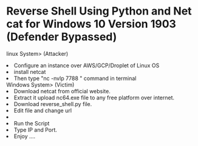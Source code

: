 # Reverse Shell Using Python and Net cat for Windows 10 Version 1903 (Defender Bypassed)
linux System> (Attacker)
<li>Configure an instance over AWS/GCP/Droplet of Linux OS </li>
<li>install netcat </li>
<li>Then type "nc -nvlp 7788 " command in terminal </li>
Windows System> (Victim)
<li>Download netcat from official website. </li>
<li>Extract it upload nc64.exe file to any free platform over internet. </li>
<li>Download reverse_shell.py file. </li>
<li> Edit file and change url <li>
<li> Run the Script </li>
<li> Type IP and Port. </li>
<Done>
<li> Enjoy ....</li>
